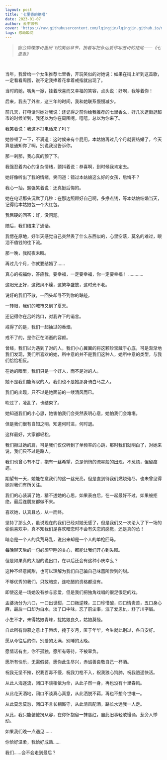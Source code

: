 ```yaml
---
layout: post
title: '七里香的绝唱'
date: 2023-01-07
author: 云中锦书
cover: 'https://raw.githubusercontent.com/lqingjin/lqingjin.github.io/master/assets/img/2023/0107.jpg'
tags: 感动瞬间
---
```


> *窗台蝴蝶像诗里纷飞的美丽章节，接着写把永远爱你写进诗的结尾——《七里香》*	
<br>

当年，我曾给一个女生推荐七里香，开玩笑似的对她说：如果在街上听到这首歌，一定看看周围，说不定我捧着花拿着戒指就出现了。

当时的她，嘴角一掀，挂着欣喜而又幸福的笑容，点头说：好啊，我等着你！

后来，我去了外省，这三年的时间，我和她联系慢慢减少。

前几天，打电话时她对我说：还记得之前你给我推荐的七里香么，好几次逛街逛超市的时候听到，我还以为你在周围呢，嘻嘻，总以为你来了。

我笑着说：我这不打电话来了吗？

她停顿了一下，不满道：这时候来有个屁用，本姑娘再过几个月就要结婚了，今天算是通知你了啊，别说我没告诉你。

那一刹那，我心真的颤了下。

我强忍着内心的复杂情绪，颤抖着说：恭喜啊，到时候我肯定去。

她好像听出了我的情绪，笑问道：错过本姑娘这么好的女孩，后悔不？

我心一抽，勉强笑着说：还真挺后悔的。

她在电话那头沉默了几秒：在那边照顾好自己啊，多挣点钱，等本姑娘结婚当天，记得给本姑娘包一个大红包。

我屈硬的回答：好，没问题。

随后，我们结束了通话。

我愣在原地，好半天感觉自己突然丢了什么东西似的，心里空落，莫名的难过，眼泪不值钱的往下流。

那一晚，我彻夜未眠。

再过几个月，你就要结婚了……

真心的祝福你，答应我，要幸福，一定要幸福，你一定要幸福！
…………

这阳光正好，这微风不燥，这繁华盛放，这时光不老。

说好的我们不散，一回头却寻不到你的踪迹。

一转眼，我们的城市又到了夏天。

还记得你在吕岭路口，对我许下的诺言。

戒得了的是，我们一起抽过的香烟。

戒不了的，是你正在消逝的容颜。

曾经，我们以为遇到了对的人，我们小心翼翼的将这颗珍宝藏于心底，可是渐渐地我们发现，我们所喜欢的她，所中意的并不是我们这种人，她所中意的类型，与我们恰恰相反。

在她的眼里，我们只是一个好人，而不是对的人。

她不是我们能驾驭的人，我们也不是她那身骑白马之人。

我们的出现，只不过是她面前的一缕清风而已。

吹过了，凌乱了，也结束了。

她知道我们的小心思，她害怕我们会突然表明心意，她怕我们会难堪。

但是我们很有自知之明，知道何时进，何时退。

这样最好，大家都轻松。

我们擦过她的肩，可是我们仅仅听到了单频率的心跳，那时我们就明白了，对她来说，我们只不过是路人。

我们也曾心有不甘，抱有一丝希望，总是悄悄的流星般的出现，不惹烦，但留痕迹。

期望有一天，她能在意我们的这一丝光亮，但是直到待我们燃烧殆尽，也未曾见得她对我们有所关注。

我们的心装满了她，猜不透她的心思，如果表白后，在一起最好不过，如果被拒绝，最后连朋友都做不来。

喜欢她，认真且怂，从一而终。

坚持了那么久，虽说现在的我们已经对她无感了，但是我们又一次沦入了下一场的偷偷喜欢中，真不知我们是喜欢暗恋时不会有失恋的感觉，还是真的怂！

暗恋是一个人的兵荒马乱，说出来却是一个人的单枪匹马。

每晚聊天后的一句必须早睡的关心，都能让我们开心到失眠。

但是如果真的大胆的说出口，在以后还会有这种小庆幸么？

这种不经意间甜，也可以理解为我们自己骗自己味蕾所尝到的甜。

不够优秀的我们，只敢暗恋，连吃醋的资格都没有。

即使这是一场她没有参与恋爱，但是我们把独角戏唱的很足很足的戏。

孟婆汤分为六口，一口出世甜，二口叛逆辣，三口珍惜酸，四口情责苦，五口身心麻，最后一口却为白水，淡了口中味，忘了前尘事，泯了爱恩仇，舒了川字眉。

小生不才，未得姑娘青睐，扰姑娘良久，姑娘莫怪。

自此所有仰慕之意止于唇齿，掩于岁月，匿于年华，今生就此别过，各自安好。

愿从今往后的你，别爱的太满，别睡的太晚。

愿情话有主，你不孤独，愿所有等待，不被辜负。

愿所有快乐，无需假装，愿你此生尽兴，赤诚善良敬自己一杯酒。

祝我无坚不摧，祝我百毒不侵，祝我刀枪不入，祝我狼心狗肺，祝我逍遥快活。

从此人海逐流，闭口不谈相依为命，从此子然一身，再也没有十里春风。

从此花天酒地，闭口不谈真心真意，从此洒脱不羁，再也不想今世唯一。

从此莫念莫愁，闭口不言长相厮守，从此清风配酒，路长水远我一人走。

从此，我只能装傻扮从容，在你怀抱留一抹唇红，自此旧事轻歌慢诵，惹旁人悸动。

如果我们晚一点遇见……

你恰好温柔，我恰好成熟……

我们……会不会走到最后？
